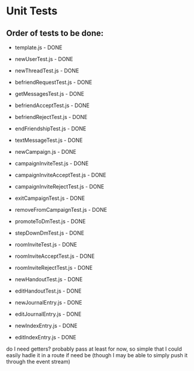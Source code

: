# Unit Tests

## Order of tests to be done:

  * template.js - DONE
  * newUserTest.js - DONE
  * newThreadTest.js - DONE
  * befriendRequestTest.js - DONE
  * getMessagesTest.js - DONE
  * befriendAcceptTest.js - DONE
  * befriendRejectTest.js - DONE
  * endFriendshipTest.js - DONE
  * textMessageTest.js - DONE
  * newCampaign.js - DONE 
  * campaignInviteTest.js - DONE
  * campaignInviteAcceptTest.js - DONE 
  * campaignInviteRejectTest.js - DONE
  * exitCampaignTest.js - DONE
  * removeFromCampaignTest.js - DONE
  * promoteToDmTest.js - DONE
  * stepDownDmTest.js - DONE

  * roomInviteTest.js - DONE
  * roomInviteAcceptTest.js - DONE
  * roomInviteRejectTest.js - DONE

  * newHandoutTest.js - DONE
  * editHandoutTest.js - DONE

  * newJournalEntry.js - DONE
  * editJournalEntry.js - DONE
  
  * newIndexEntry.js - DONE
  * editIndexEntry.js - DONE

  do I need getters?
  probably pass at least for now, so simple that I could easily hadle it in a route if need be (though I may be able to simply push it through the event stream)

